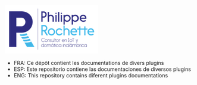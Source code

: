 ![pr-domotica](https://github.com/phroc/phroc.github.io/blob/master/pr-domotica.png)


* FRA: Ce dépôt contient les documentations de divers plugins
* ESP: Este repositorio contiene las documentaciones de diversos plugins
* ENG: This repository contains diferent plugins documentations

